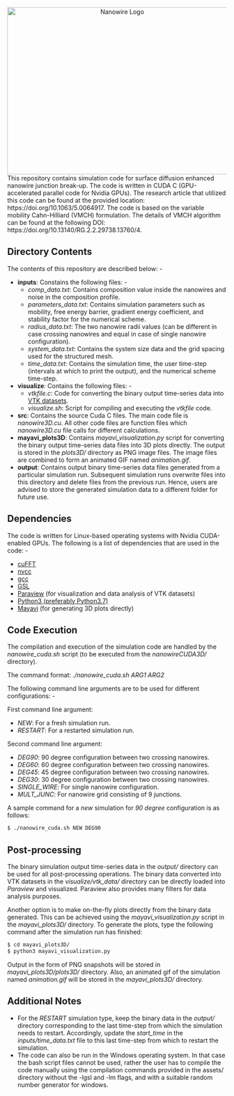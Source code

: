 <div>
<a name="logo"/>
<div align="center">
<img src="assets/background.svg" alt="Nanowire Logo" width="512" height="384"></img>
</a>
</div>
This repository contains simulation code for surface diffusion enhanced nanowire junction break-up. The code is written in CUDA C (GPU-accelerated parallel code for Nvidia GPUs). The research article that utilized this code can be found at the provided location: https://doi.org/10.1063/5.0064917. The code is based on the variable mobility Cahn-Hilliard (VMCH) formulation. The details of VMCH algorithm can be found at the following DOI: https://doi.org/10.13140/RG.2.2.29738.13760/4.

## Directory Contents 
The contents of this repository are described below: -

- **inputs**: Constains the following files: -
    - _comp\_data.txt_: Contains composition value inside the nanowires and noise in the composition profile.
    - _parameters\_data.txt_: Contains simulation parameters such as mobility, free energy barrier, gradient energy coefficient, and stability factor for the numerical scheme.
    - _radius\_data.txt_: The two nanowire radii values (can be different in case crossing nanowires and equal in case of single nanowire configuration).
    - _system\_data.txt_: Contains the system size data and the grid spacing used for the structured mesh.
    - _time\_data.txt_: Contains the simulation time, the user time-step (intervals at which to print the output), and the numerical scheme time-step. 
- **visualize**: Contains the following files: -
    - _vtkfile.c_: Code for converting the binary output time-series data into [VTK datasets](https://docs.paraview.org/en/latest/UsersGuide/understandingData.html#vtk-data-model).   
    - _visualize.sh_: Script for compiling and executing the _vtkfile_ code.
- **src**: Contains the source Cuda C files. The main code file is _nanowire3D.cu_. All other code files are function files which _nanowire3D.cu_ file calls for different calculations.
- **mayavi_plots3D**: Contains _mayavi\_visualization.py_ script for converting the binary output time-series data files into 3D plots directly. The output is stored in the _plots3D/_ directory as PNG image files. The image files are combined to form an animated GIF named _animation.gif_.
- **output**: Contains output binary time-series data files generated from a particular simulation run. Subsequent simulation runs overwrite files into this directory and delete files from the previous run. Hence, users are advised to store the generated simulation data to a different folder for future use.

## Dependencies 
The code is written for Linux-based operating systems with Nvidia CUDA-enabled GPUs. The following is a list of dependencies that are used in the code: -

- [cuFFT](https://docs.nvidia.com/cuda/cufft/index.html)
- [nvcc](https://docs.nvidia.com/cuda/cuda-compiler-driver-nvcc/index.html)
- [gcc](https://gcc.gnu.org/)
- [GSL](https://www.gnu.org/software/gsl/)
- [Paraview](https://www.paraview.org/) (for visualization and data analysis of VTK datasets)
- [Python3 (preferably Python3.7)](https://www.python.org/downloads/release/python-379/)
- [Mayavi](https://docs.enthought.com/mayavi/mayavi/) (for generating 3D plots directly)

## Code Execution
The compilation and execution of the simulation code are handled by the _nanowire\_cuda.sh_ script (to be executed from the *nanowireCUDA3D/* directory). 

The command format: _./nanowire\_cuda.sh ARG1 ARG2_

The following command line arguments are to be used for different configurations: -

First command line argument:

- _NEW_: For a fresh simulation run.
- _RESTART_: For a restarted simulation run.

Second command line argument:

- _DEG90_: 90 degree configuration between two crossing nanowires.
- _DEG60_: 60 degree configuration between two crossing nanowires.
- _DEG45_: 45 degree configuration between two crossing nanowires.
- _DEG30_: 30 degree configuration between two crossing nanowires.
- _SINGLE_WIRE_: For single nanowire configuration.
- _MULT_JUNC_: For nanowire grid consisting of 9 junctions.

A sample command for a *new* simulation for *90 degree* configuration is as follows: 
```bash
$ ./nanowire_cuda.sh NEW DEG90 
```

## Post-processing 
The binary simulation output time-series data in the *output/* directory can be used for all post-processing operations. The binary data converted into VTK datasets in the *visualize/vtk_data/* directory can be directly loaded into *Paraview* and visualized. Paraview also provides many filters for data analysis purposes.

Another option is to make on-the-fly plots directly from the binary data generated. This can be achieved using the *mayavi_visualization.py* script in the *mayavi_plots3D/* directory. To generate the plots, type the following command after the simulation run has finished:

```bash
$ cd mayavi_plots3D/
$ python3 mayavi_visualization.py
```
Output in the form of PNG snapshots will be stored in *mayavi_plots3D/plots3D/* directory. Also, an animated gif of the simulation named *animation.gif* will be stored in the *mayavi_plots3D/* directory.

## Additional Notes
- For the _RESTART_ simulation type, keep the binary data in the *output/* directory corresponding to the last time-step from which the simulation needs to restart. Accordingly, update the *start_time* in the _inputs/time_data.txt_ file to this last time-step from which to restart the simulation. 
- The code can also be run in the Windows operating system. In that case the bash script files cannot be used, rather the user has to compile the code manually using the compilation commands provided in the assets/ directory without the -lgsl and -lm flags, and with a suitable random number generator for windows.
